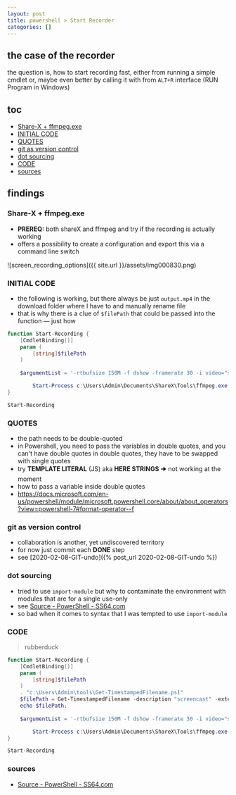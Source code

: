 ```yaml
---
layout: post
title: powershell > Start Recorder
categories: []
---
```

## the case	of the recorder
the question is, how to start recording fast, either from running a simple cmdlet or, maybe even better by calling it with from `ALT+R` interface (RUN Program in Windows)

## toc
<!-- TOC -->

- [Share-X + ffmpeg.exe](#share-x--ffmpegexe)
- [INITIAL CODE](#initial-code)
- [QUOTES](#quotes)
- [git as version control](#git-as-version-control)
- [dot sourcing](#dot-sourcing)
- [CODE](#code)
- [sources](#sources)

<!-- /TOC -->

## findings
### Share-X + ffmpeg.exe
* **PREREQ:** both shareX and ffmpeg and try if the recording is actually working
* offers a possibility to create a configuration and export this via a command line switch

![screen_recording_options]({{ site.url }}/assets/img000830.png)

### INITIAL CODE
* the following is working, but there always be just `output.mp4` in the download folder where I have to and manually rename file
* that is why there is a clue of `$filePath` that could be passed into the function — just how

```powershell
function Start-Recording {
    [CmdletBinding()]
    param (
        [string]$filePath
    )
    
    $argumentList = '-rtbufsize 150M -f dshow -framerate 30 -i video="screen-capture-recorder" -c:v libx264 -r 30 -preset ultrafast -tune zerolatency -crf 28 -pix_fmt yuv420p -movflags +faststart -y "c:\Users\Admin\Downloads\output.mp4"'

        Start-Process c:\Users\Admin\Documents\ShareX\Tools\ffmpeg.exe -ArgumentList $argumentList
}

Start-Recording
```

### QUOTES
* the path needs to be double-quoted
* in Powershell, you need to pass the variables in double quotes, and you can't have double quotes in double quotes, they have to be swapped with single quotes
* try **TEMPLATE LITERAL** (JS) aka **HERE STRINGS** 🠊 not working at the moment
* how to pass a variable inside double quotes
* <https://docs.microsoft.com/en-us/powershell/module/microsoft.powershell.core/about/about_operators?view=powershell-7#format-operator--f>


### git as version control
* collaboration is another, yet undiscovered territory
* for now just commit each **DONE** step
* see [2020-02-08-GIT-undo]({% post_url 2020-02-08-GIT-undo %})

### dot sourcing
* tried to use `import-module` but why to contaminate the environment with modules that are for a single use-only
* see [Source - PowerShell - SS64.com](https://ss64.com/ps/source.html)
* so bad when it comes to syntax that I was tempted to use `import-module` 

### CODE
> rubberduck 

```powershell
function Start-Recording {
    [CmdletBinding()]
    param (
        [string]$filePath
    )
    . "c:\Users\Admin\tools\Get-TimestampedFilename.ps1"
    $filePath = Get-TimestampedFilename -description "screencast" -extension "mp4"
    echo $filePath;
    
    $argumentList = '-rtbufsize 150M -f dshow -framerate 30 -i video="screen-capture-recorder" -c:v libx264 -r 30 -preset ultrafast -tune zerolatency -crf 28 -pix_fmt yuv420p -movflags +faststart -y "{0}"' -f $filePath

        Start-Process c:\Users\Admin\Documents\ShareX\Tools\ffmpeg.exe -ArgumentList $argumentList
}

Start-Recording
```


### sources
* [Source - PowerShell - SS64.com](https://ss64.com/ps/source.html)